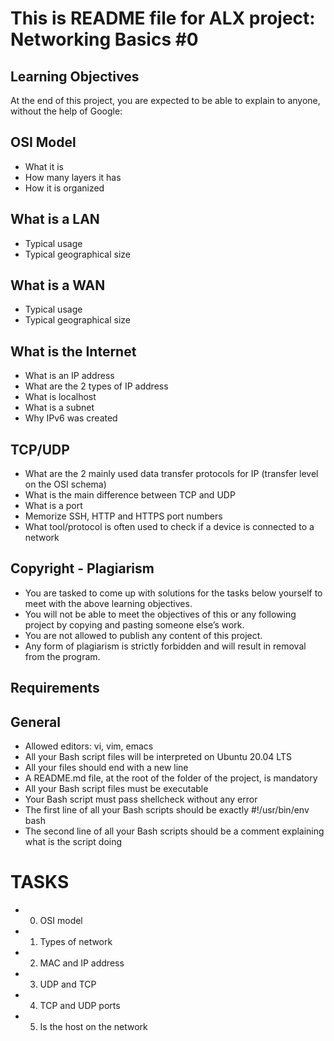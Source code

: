# This is README file for ALX project: Networking Basics #0

## Learning Objectives
At the end of this project, you are expected to be able to explain to anyone, without the help of Google:

## OSI Model
* What it is
* How many layers it has
* How it is organized

## What is a LAN
* Typical usage
* Typical geographical size

## What is a WAN
* Typical usage
* Typical geographical size


## What is the Internet
* What is an IP address
* What are the 2 types of IP address
* What is localhost
* What is a subnet
* Why IPv6 was created


## TCP/UDP
* What are the 2 mainly used data transfer protocols for IP (transfer level on the OSI schema)
* What is the main difference between TCP and UDP
* What is a port
* Memorize SSH, HTTP and HTTPS port numbers
* What tool/protocol is often used to check if a device is connected to a network

## Copyright - Plagiarism
* You are tasked to come up with solutions for the tasks below yourself to meet with the above learning objectives.
* You will not be able to meet the objectives of this or any following project by copying and pasting someone else’s work.
* You are not allowed to publish any content of this project.
* Any form of plagiarism is strictly forbidden and will result in removal from the program.

## Requirements
## General
* Allowed editors: vi, vim, emacs
* All your Bash script files will be interpreted on Ubuntu 20.04 LTS
* All your files should end with a new line
* A README.md file, at the root of the folder of the project, is mandatory
* All your Bash script files must be executable
* Your Bash script must pass shellcheck without any error
* The first line of all your Bash scripts should be exactly #!/usr/bin/env bash
* The second line of all your Bash scripts should be a comment explaining what is the script doing

# TASKS

* 0. OSI model
* 1. Types of network
* 2. MAC and IP address
* 3. UDP and TCP
* 4. TCP and UDP ports
* 5. Is the host on the network
